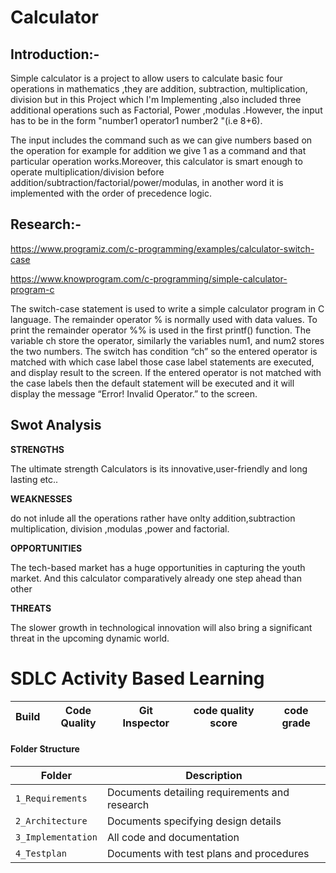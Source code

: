 # Calculator  

## Introduction:-   
Simple calculator is a project to allow users to calculate basic four operations in mathematics ,they are addition, subtraction, multiplication, division but in this Project
which I'm Implementing ,also included three additional operations such as Factorial, Power ,modulas .However, the input has to be in the form "number1 operator1 number2
"(i.e 8+6).    

The input includes the command such as we can give numbers based on the operation for example for addition we give 1 as a command and that particular operation works.Moreover, this calculator is smart enough to operate multiplication/division before addition/subtraction/factorial/power/modulas, in another word it is implemented with the
order of precedence logic.    

## Research:-  

https://www.programiz.com/c-programming/examples/calculator-switch-case  

https://www.knowprogram.com/c-programming/simple-calculator-program-c  

The switch-case statement is used to write a simple calculator program in C language. The remainder operator % is normally used with data values. To print the remainder
operator %% is used in the first printf() function. The variable ch store the operator, similarly the variables num1, and num2 stores the two
numbers. The switch has condition “ch” so the entered operator is matched with which case label those case label statements are executed, and display result to the screen. If the entered operator is not matched with the case labels then the default statement will be executed and it will display the message “Error! Invalid Operator.” to the screen.  

## Swot Analysis

 
**STRENGTHS**   
  
  
The ultimate strength Calculators is its innovative,user-friendly and long
lasting etc..    

**WEAKNESSES**  

do not inlude all the operations rather have onlty addition,subtraction
multiplication, division ,modulas ,power and factorial.    

**OPPORTUNITIES**    


The tech-based market has a huge opportunities in capturing the youth
market. And this calculator comparatively already one step ahead than
other    

**THREATS**  

The slower growth in technological innovation will also bring a significant
threat in the upcoming dynamic world.

# SDLC Activity Based Learning
Build | Code Quality | Git Inspector | code quality score | code grade |
|---------|----------|-------------|----------------------|------------|

#### Folder Structure
Folder             | Description
-------------------| -----------------------------------------
`1_Requirements`   | Documents detailing requirements and research
`2_Architecture`         | Documents specifying design details
`3_Implementation` | All code and documentation
`4_Testplan`      | Documents with test plans and procedures
